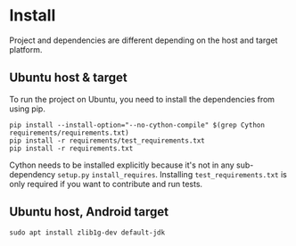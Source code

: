 # Install

Project and dependencies are different depending on the host and target platform.

## Ubuntu host & target
To run the project on Ubuntu, you need to install the dependencies from using pip.
```
pip install --install-option="--no-cython-compile" $(grep Cython requirements/requirements.txt)
pip install -r requirements/test_requirements.txt
pip install -r requirements.txt
```
Cython needs to be installed explicitly because it's not in any sub-dependency `setup.py` `install_requires`.
Installing `test_requirements.txt` is only required if you want to contribute and run tests.

## Ubuntu host, Android target
```
sudo apt install zlib1g-dev default-jdk
```
